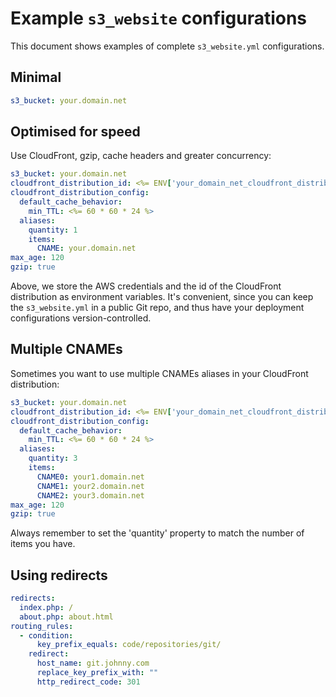 # Example `s3_website` configurations

This document shows examples of complete `s3_website.yml` configurations.

## Minimal

````yaml
s3_bucket: your.domain.net
````

## Optimised for speed

Use CloudFront, gzip, cache headers and greater concurrency:

````yaml
s3_bucket: your.domain.net
cloudfront_distribution_id: <%= ENV['your_domain_net_cloudfront_distribution_id'] %>
cloudfront_distribution_config:
  default_cache_behavior:
    min_TTL: <%= 60 * 60 * 24 %>
  aliases:
    quantity: 1
    items:
      CNAME: your.domain.net
max_age: 120
gzip: true
````

Above, we store the AWS credentials and the id of the CloudFront distribution as
environment variables. It's convenient, since you can keep the `s3_website.yml`
in a public Git repo, and thus have your deployment configurations
version-controlled.

## Multiple CNAMEs

Sometimes you want to use multiple CNAMEs aliases in your CloudFront distribution:

````yaml
s3_bucket: your.domain.net
cloudfront_distribution_id: <%= ENV['your_domain_net_cloudfront_distribution_id'] %>
cloudfront_distribution_config:
  default_cache_behavior:
    min_TTL: <%= 60 * 60 * 24 %>
  aliases:
    quantity: 3
    items:
      CNAME0: your1.domain.net
      CNAME1: your2.domain.net
      CNAME2: your3.domain.net
max_age: 120
gzip: true
````

Always remember to set the 'quantity' property to match the number of items you have.

## Using redirects

````yaml
redirects:
  index.php: /
  about.php: about.html
routing_rules:
  - condition:
      key_prefix_equals: code/repositories/git/
    redirect:
      host_name: git.johnny.com
      replace_key_prefix_with: ""
      http_redirect_code: 301
````
